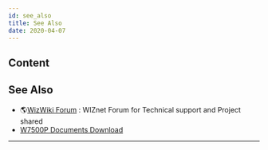 ```yaml
---
id: see_also
title: See Also
date: 2020-04-07
---
```



## Content
## See Also

   * 🌎[WizWiki Forum]() : WIZnet Forum for Technical support and Project shared
   * [W7500P Documents Download]()

-----
